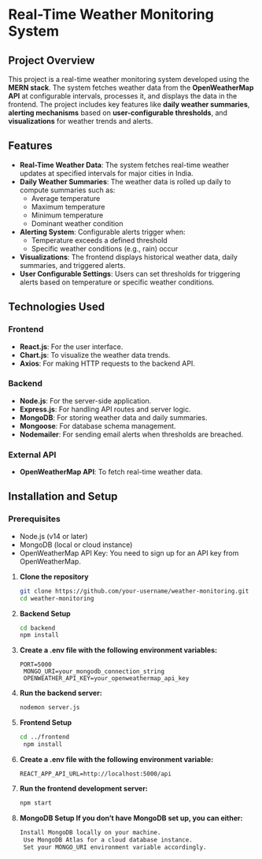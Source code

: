# **Real-Time Weather Monitoring System**

## **Project Overview**
This project is a real-time weather monitoring system developed using the **MERN stack**. The system fetches weather data from the **OpenWeatherMap API** at configurable intervals, processes it, and displays the data in the frontend. The project includes key features like **daily weather summaries**, **alerting mechanisms** based on **user-configurable thresholds**, and **visualizations** for weather trends and alerts.

## **Features**
- **Real-Time Weather Data**: The system fetches real-time weather updates at specified intervals for major cities in India.
- **Daily Weather Summaries**: The weather data is rolled up daily to compute summaries such as:
  - Average temperature
  - Maximum temperature
  - Minimum temperature
  - Dominant weather condition
- **Alerting System**: Configurable alerts trigger when:
  - Temperature exceeds a defined threshold
  - Specific weather conditions (e.g., rain) occur
- **Visualizations**: The frontend displays historical weather data, daily summaries, and triggered alerts.
- **User Configurable Settings**: Users can set thresholds for triggering alerts based on temperature or specific weather conditions.

##

## Technologies Used
### Frontend
- **React.js**: For the user interface.
- **Chart.js**: To visualize the weather data trends.
- **Axios**: For making HTTP requests to the backend API.

### Backend
- **Node.js**: For the server-side application.
- **Express.js**: For handling API routes and server logic.
- **MongoDB**: For storing weather data and daily summaries.
- **Mongoose**: For database schema management.
- **Nodemailer**: For sending email alerts when thresholds are breached.

### External API
- **OpenWeatherMap API**: To fetch real-time weather data.

## Installation and Setup
### Prerequisites
- Node.js (v14 or later)
- MongoDB (local or cloud instance)
- OpenWeatherMap API Key: You need to sign up for an API key from OpenWeatherMap.

1. **Clone the repository**
   ```bash
   git clone https://github.com/your-username/weather-monitoring.git
   cd weather-monitoring
2. **Backend Setup**
   ```bash
   cd backend
   npm install
3. **Create a .env file with the following environment variables:**
   ```make
   PORT=5000
    MONGO_URI=your_mongodb_connection_string
    OPENWEATHER_API_KEY=your_openweathermap_api_key

4. **Run the backend server:**
   ```bash
   nodemon server.js
5. **Frontend Setup**
   ```bash
   cd ../frontend
    npm install

6. **Create a .env file with the following environment variable:**
   ```make
   REACT_APP_API_URL=http://localhost:5000/api

7. **Run the frontend development server:**
   ```bash
   npm start
8. **MongoDB Setup If you don’t have MongoDB set up, you can either:**
   ```bash
   Install MongoDB locally on your machine.
    Use MongoDB Atlas for a cloud database instance.
    Set your MONGO_URI environment variable accordingly.
  





   
